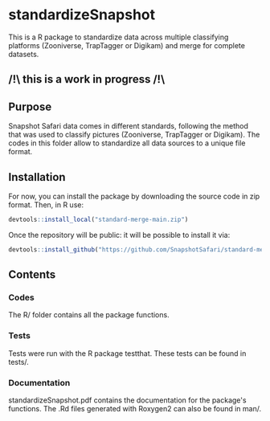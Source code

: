 # standardizeSnapshot
This is a R package to standardize data across multiple classifying platforms (Zooniverse, TrapTagger or Digikam) and merge for complete datasets.

##  /!\ this is a work in progress /!\ 

## Purpose

Snapshot Safari data comes in different standards, following the method that was used to classify pictures (Zooniverse, TrapTagger or Digikam). The codes in this folder allow to standardize all data sources to a unique file format.


## Installation 

For now, you can install the package by downloading the source code in zip format. Then, in R use:
```r 
devtools::install_local("standard-merge-main.zip")
```

Once the repository will be public: it will be possible to install it via:
```r 
devtools::install_github("https://github.com/SnapshotSafari/standard-merge")
```

## Contents

### Codes

The R/ folder contains all the package functions.

### Tests

Tests were run with the R package testthat. These tests can be found in tests/.

### Documentation

standardizeSnapshot.pdf contains the documentation for the package's functions. The .Rd files generated with Roxygen2 can also be found in man/.




